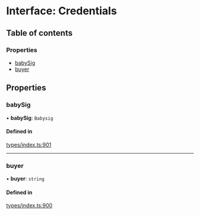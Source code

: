 # Interface: Credentials

## Table of contents

### Properties

- [babySig](Credentials.md#babysig)
- [buyer](Credentials.md#buyer)

## Properties

### babySig

• **babySig**: `Babysig`

#### Defined in

[types/index.ts:901](https://github.com/nevermined-io/react-components/blob/4840188/catalog/src/types/index.ts#L901)

___

### buyer

• **buyer**: `string`

#### Defined in

[types/index.ts:900](https://github.com/nevermined-io/react-components/blob/4840188/catalog/src/types/index.ts#L900)
